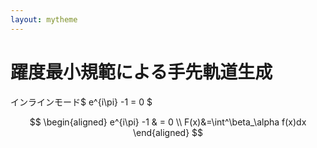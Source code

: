 ```yaml
---
layout: mytheme
---
```


# 躍度最小規範による手先軌道生成

インラインモード$ e^{i\pi} -1 = 0 $

$$
\begin{aligned}
e^{i\pi} -1 & = 0
\\
F(x)&=\int^\beta_\alpha f(x)dx
\end{aligned}
$$

